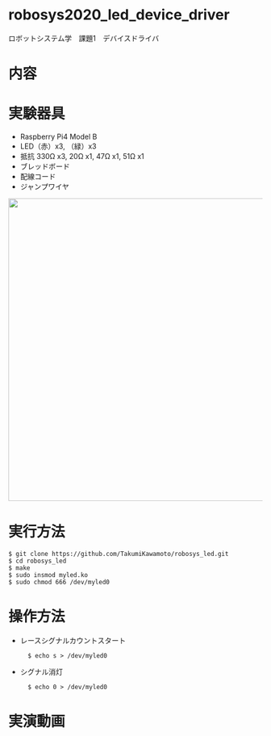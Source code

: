# robosys2020_led_device_driver
ロボットシステム学　課題1　デバイスドライバ

# 内容


# 実験器具

- Raspberry Pi4 Model B
- LED（赤）x3, （緑）x3
- 抵抗 330Ω x3, 20Ω x1, 47Ω x1, 51Ω x1
- ブレッドボード
- 配線コード
- ジャンプワイヤ


<img src="https://github.com/TakumiKawamoto/robosys_led/blob/main/contents/IMG_20201203_172423.jpg" width="600px">

# 実行方法

    $ git clone https://github.com/TakumiKawamoto/robosys_led.git
    $ cd robosys_led
    $ make
    $ sudo insmod myled.ko
    $ sudo chmod 666 /dev/myled0

# 操作方法

- レースシグナルカウントスタート

        $ echo s > /dev/myled0

- シグナル消灯

        $ echo 0 > /dev/myled0

# 実演動画
